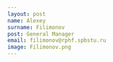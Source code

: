 ```yaml
---
layout: post
name: Alexey
surname: Filimonov
post: General Manager
email: filimonov@rphf.spbstu.ru
image: Filimonov.png
---
```

